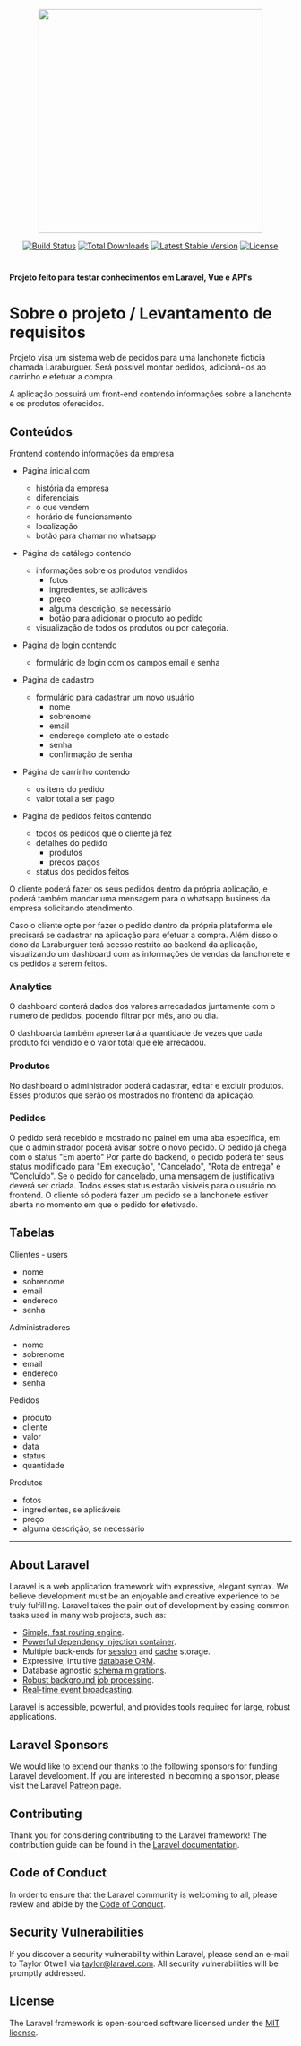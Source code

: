<p align="center"><a href="https://laravel.com" target="_blank"><img src="https://raw.githubusercontent.com/laravel/art/master/logo-lockup/5%20SVG/2%20CMYK/1%20Full%20Color/laravel-logolockup-cmyk-red.svg" width="400"></a></p>

<p align="center">
<a href="https://travis-ci.org/laravel/framework"><img src="https://travis-ci.org/laravel/framework.svg" alt="Build Status"></a>
<a href="https://packagist.org/packages/laravel/framework"><img src="https://img.shields.io/packagist/dt/laravel/framework" alt="Total Downloads"></a>
<a href="https://packagist.org/packages/laravel/framework"><img src="https://img.shields.io/packagist/v/laravel/framework" alt="Latest Stable Version"></a>
<a href="https://packagist.org/packages/laravel/framework"><img src="https://img.shields.io/packagist/l/laravel/framework" alt="License"></a>
</p>

# 
**Projeto feito para testar conhecimentos em Laravel, Vue e API's**

# Sobre o projeto / Levantamento de requisitos
Projeto visa um sistema web de pedidos para uma lanchonete fictícia chamada Laraburguer. Será possível montar pedidos, adicioná-los ao carrinho e efetuar a compra. 

A aplicação possuirá um front-end contendo informações sobre a lanchonte e os produtos oferecidos. 

## Conteúdos
Frontend contendo informações da empresa

* Página inicial com
   * história da empresa
   * diferenciais
   * o que vendem
   * horário de funcionamento
   * localização
   * botão para chamar no whatsapp

* Página de catálogo contendo
   * informações sobre os produtos vendidos
      * fotos
      * ingredientes, se aplicáveis
      * preço
      * alguma descrição, se necessário
      * botão para adicionar o produto ao pedido
   * visualização de todos os produtos ou por categoria.

* Página de login contendo
   * formulário de login com os campos email e senha

* Página de cadastro
   * formulário para cadastrar um novo usuário
      * nome
      * sobrenome
      * email
      * endereço completo até o estado
      * senha
      * confirmação de senha

* Página de carrinho contendo
   * os itens do pedido
   * valor total a ser pago

* Pagina de pedidos feitos contendo
   * todos os pedidos que o cliente já fez 
   * detalhes do pedido
      * produtos 
      * preços pagos
   * status dos pedidos feitos

O cliente poderá fazer os seus pedidos dentro da própria aplicação, e poderá também mandar uma mensagem para o whatsapp business da empresa solicitando atendimento. 

Caso o cliente opte por fazer o pedido dentro da própria plataforma ele precisará se cadastrar na aplicação para efetuar a compra. Além disso o dono da Laraburguer terá acesso restrito ao backend da aplicação, visualizando um dashboard com as informações de vendas da lanchonete e os pedidos a serem feitos.
 
### Analytics
O dashboard conterá dados dos valores arrecadados juntamente com o numero de pedidos, podendo filtrar por mês, ano ou dia. 

O dashboarda também apresentará a quantidade de vezes que cada produto foi vendido e o valor total que ele arrecadou.

### Produtos
No dashboard o administrador poderá cadastrar, editar e excluir produtos. Esses produtos que serão os mostrados no frontend da aplicação.

### Pedidos
O pedido será recebido e mostrado no painel em uma aba específica, em que o administrador poderá avisar sobre o novo pedido. O pedido já chega com o status "Em aberto"
Por parte do backend, o pedido poderá ter seus status modificado para "Em execução", "Cancelado", "Rota de entrega" e "Concluído". Se o pedido for cancelado, uma mensagem de justificativa deverá ser criada. Todos esses status estarão visíveis para o usuário no frontend.
O cliente só poderá fazer um pedido se a lanchonete estiver aberta no momento em que o pedido for efetivado. 


## Tabelas
Clientes - users
   * nome
   * sobrenome
   * email
   * endereco
   * senha

Administradores
   * nome
   * sobrenome
   * email
   * endereco
   * senha

Pedidos
   * produto
   * cliente
   * valor
   * data
   * status
   * quantidade

Produtos
   * fotos
   * ingredientes, se aplicáveis
   * preço
   * alguma descrição, se necessário


---
## About Laravel

Laravel is a web application framework with expressive, elegant syntax. We believe development must be an enjoyable and creative experience to be truly fulfilling. Laravel takes the pain out of development by easing common tasks used in many web projects, such as:

- [Simple, fast routing engine](https://laravel.com/docs/routing).
- [Powerful dependency injection container](https://laravel.com/docs/container).
- Multiple back-ends for [session](https://laravel.com/docs/session) and [cache](https://laravel.com/docs/cache) storage.
- Expressive, intuitive [database ORM](https://laravel.com/docs/eloquent).
- Database agnostic [schema migrations](https://laravel.com/docs/migrations).
- [Robust background job processing](https://laravel.com/docs/queues).
- [Real-time event broadcasting](https://laravel.com/docs/broadcasting).

Laravel is accessible, powerful, and provides tools required for large, robust applications.

## Laravel Sponsors

We would like to extend our thanks to the following sponsors for funding Laravel development. If you are interested in becoming a sponsor, please visit the Laravel [Patreon page](https://patreon.com/taylorotwell).


## Contributing

Thank you for considering contributing to the Laravel framework! The contribution guide can be found in the [Laravel documentation](https://laravel.com/docs/contributions).

## Code of Conduct

In order to ensure that the Laravel community is welcoming to all, please review and abide by the [Code of Conduct](https://laravel.com/docs/contributions#code-of-conduct).

## Security Vulnerabilities

If you discover a security vulnerability within Laravel, please send an e-mail to Taylor Otwell via [taylor@laravel.com](mailto:taylor@laravel.com). All security vulnerabilities will be promptly addressed.

## License

The Laravel framework is open-sourced software licensed under the [MIT license](https://opensource.org/licenses/MIT).
